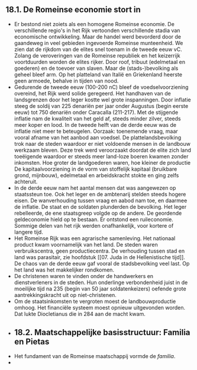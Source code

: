 ## 18.1. De Romeinse economie stort in
- Er bestond niet zoiets als een homogene Romeinse economie. De verschillende regio's in het Rijk vertoonden verschillende stadia van economische ontwikkeling. Maar de handel werd bevorderd door de gaandeweg in veel gebieden ingevoerde Romeinse munteenheid. We zien dat de rijkdom van de elites snel toenam in de tweede eeuw vC. Zolang de veroveringen van de Romeinse republiek en het keizerrijk voortduurden worden de elites rijker. Door roof, tribuut (edelmetaal en goederen) en de toevoer van slaven. Maar de (stads-)bevolking als geheel bleef arm. Op het platteland van Italië en Griekenland heerste geen armoede, behalve in tijden van nood.
- Gedurende de tweede eeuw (100-200 nC) bleef de voedselvoorziening overeind, het Rijk werd solide geregeerd. Het handhaven van de landsgrenzen door het leger kostte wel grote inspanningen. Door inflatie steeg de soldij van 225 denariën per jaar onder Augustus (begin eerste eeuw) tot 750 denariën onder Caracalla (211-217). Met de stijgende inflatie nam de kwaliteit van het geld af, steeds minder zilver, steeds meer koper en lood. In de tweede helft van de derde eeuw was de inflatie niet meer te beteugelen. Oorzaak: toenemende vraag, maar vooral afname van het aanbod aan voedsel. De plattelandsbevolking trok naar de steden waardoor er niet voldoende mensen in de landbouw werkzaam bleven. Deze trek werd veroorzaakt doordat de elite zich land toeëigende waardoor er steeds meer land-loze boeren kwamen zonder inkomsten. Hoe groter de landgoederen waren, hoe kleiner de productie De kapitaalvoorziening in de vorm van stoffelijk kapitaal (bruikbare grond, mijnbouw), edelmetaal en arbeidskracht stokte en ging zelfs achteruit.
- In de derde eeuw nam het aantal mensen dat was aangewezen op staatssteun toe. Ook het leger en de ambtenarij stelden steeds hogere eisen. De wanverhouding tussen vraag en aabod nam toe, en daarmee de inflatie. De staat en de soldaten plunderden de bevolking. Het leger rebelleerde, de ene staatsgreep volgde op de andere. De geordende geldeconomie hield op te bestaan. Er ontstond een ruileconomie.  Sommige delen van het rijk werden onafhankelijk, voor kortere of langere tijd.
- Het Romeinse Rijk was een agrarische samenleving. Het nationaal product kwam voornamelijk van het land. De steden waren verbruikscentra, geen productiecentra. De verhouding tussen stad en land was parasitair, zie hoofdstuk [[07. Juda in de Hellenistische tijd]]. De chaos van de derde eeuw gaf vooral de stadsbevolking veel last. Op het land was het makkelijker rondkomen.
- De christenen waren te vinden onder de handwerkers en dienstverleners in de steden. Hun onderlinge verbondenheid juist in de moeilijke tijd na 235 (begin van 50 jaar soldatenkeizers) oefende grote aantrekkingskracht uit op niet-christenen.
- Om de staatsinkomsten te vergroten moest de landbouwproductie omhoog. Het financiële systeem moest opnieuw uitgevonden worden. Dat lukte Diocletianus die in 284 aan de macht kwam.
- ## 18.2. Maatschappelijke basisstructuur: Familia en Pietas
- Het fundament van de Romeinse maatschappij vormde de _familia_.
-
